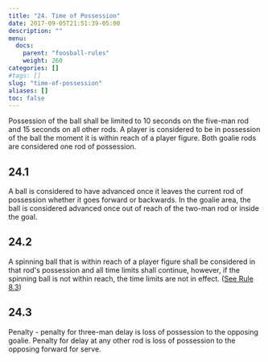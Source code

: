 ```yaml
---
title: "24. Time of Possession"
date: 2017-09-05T21:51:39-05:00
description: ""
menu:
  docs:
    parent: "foosball-rules"
    weight: 260
categories: []
#tags: []
slug: "time-of-possession"
aliases: []
toc: false
---
```


Possession of the ball shall be limited to 10 seconds on the five-man rod and 15 seconds on all other rods. A player is considered to be in possession of the ball the moment it is within reach of a player figure. Both goalie rods are considered one rod of possession.

## 24.1

A ball is considered to have advanced once it leaves the current rod of possession whether it goes forward or backwards. In the goalie area, the ball is considered advanced once out of reach of the two-man rod or inside the goal.

## 24.2

A spinning ball that is within reach of a player figure shall be considered in that rod's possession and all time limits shall continue, however, if the spinning ball is not within reach, the time limits are not in effect. ([See Rule 8.3](/foosball-rules/dead-ball#8-3))

## 24.3

Penalty - penalty for three-man delay is loss of possession to the opposing goalie. Penalty for delay at any other rod is loss of possession to the opposing forward for serve.